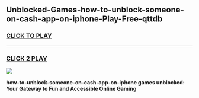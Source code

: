 
## Unblocked-Games-how-to-unblock-someone-on-cash-app-on-iphone-Play-Free-qttdb
<h3>
<a href="https://premium76.site?title=how-to-unblock-someone-on-cash-app-on-iphone&ref=21A">CLICK TO PLAY</a></h3>
<hr>

<h3>
<a href="https://premium76.site?title=how-to-unblock-someone-on-cash-app-on-iphone&ref=21A">CLICK 2 PLAY</a>
  
</h3>

<a href="https://premium76.site?title=how-to-unblock-someone-on-cash-app-on-iphone&ref=21A"><img src="https://clearcache.store/games.png"></a>


**how-to-unblock-someone-on-cash-app-on-iphone games unblocked: Your Gateway to Fun and Accessible Online Gaming**

